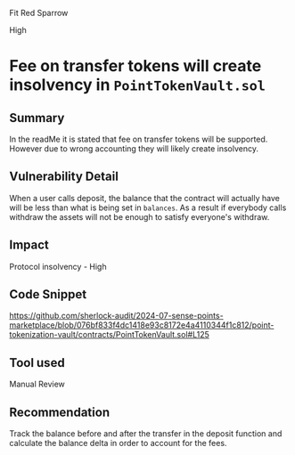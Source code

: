 Fit Red Sparrow

High

# Fee on transfer tokens will create insolvency in `PointTokenVault.sol`

## Summary
In the readMe it is stated that fee on transfer tokens will be supported. However due to wrong accounting they will likely create insolvency.
## Vulnerability Detail
When a user calls deposit, the balance that the contract will actually have will be less than what is being set in `balances`. As a result if everybody calls withdraw the assets will not be enough to satisfy everyone's withdraw.
## Impact
Protocol insolvency - High
## Code Snippet
https://github.com/sherlock-audit/2024-07-sense-points-marketplace/blob/076bf833f4dc1418e93c8172e4a4110344f1c812/point-tokenization-vault/contracts/PointTokenVault.sol#L125
## Tool used

Manual Review

## Recommendation
Track the balance before and after the transfer in the deposit function and calculate the balance delta in order to account for the fees.